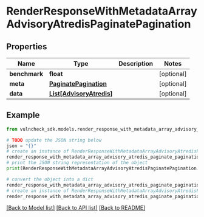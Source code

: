 # RenderResponseWithMetadataArrayAdvisoryAtredisPaginatePagination


## Properties

Name | Type | Description | Notes
------------ | ------------- | ------------- | -------------
**benchmark** | **float** |  | [optional] 
**meta** | [**PaginatePagination**](PaginatePagination.md) |  | [optional] 
**data** | [**List[AdvisoryAtredis]**](AdvisoryAtredis.md) |  | [optional] 

## Example

```python
from vulncheck_sdk.models.render_response_with_metadata_array_advisory_atredis_paginate_pagination import RenderResponseWithMetadataArrayAdvisoryAtredisPaginatePagination

# TODO update the JSON string below
json = "{}"
# create an instance of RenderResponseWithMetadataArrayAdvisoryAtredisPaginatePagination from a JSON string
render_response_with_metadata_array_advisory_atredis_paginate_pagination_instance = RenderResponseWithMetadataArrayAdvisoryAtredisPaginatePagination.from_json(json)
# print the JSON string representation of the object
print(RenderResponseWithMetadataArrayAdvisoryAtredisPaginatePagination.to_json())

# convert the object into a dict
render_response_with_metadata_array_advisory_atredis_paginate_pagination_dict = render_response_with_metadata_array_advisory_atredis_paginate_pagination_instance.to_dict()
# create an instance of RenderResponseWithMetadataArrayAdvisoryAtredisPaginatePagination from a dict
render_response_with_metadata_array_advisory_atredis_paginate_pagination_from_dict = RenderResponseWithMetadataArrayAdvisoryAtredisPaginatePagination.from_dict(render_response_with_metadata_array_advisory_atredis_paginate_pagination_dict)
```
[[Back to Model list]](../README.md#documentation-for-models) [[Back to API list]](../README.md#documentation-for-api-endpoints) [[Back to README]](../README.md)


